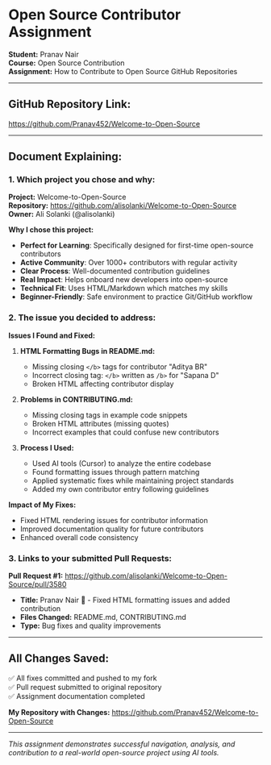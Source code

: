 # Open Source Contributor Assignment

**Student:** Pranav Nair  
**Course:** Open Source Contribution  
**Assignment:** How to Contribute to Open Source GitHub Repositories

---

## **GitHub Repository Link:**
https://github.com/Pranav452/Welcome-to-Open-Source

---

## **Document Explaining:**

### **1. Which project you chose and why:**

**Project:** Welcome-to-Open-Source  
**Repository:** https://github.com/alisolanki/Welcome-to-Open-Source  
**Owner:** Ali Solanki (@alisolanki)  

**Why I chose this project:**

- **Perfect for Learning**: Specifically designed for first-time open-source contributors
- **Active Community**: Over 1000+ contributors with regular activity
- **Clear Process**: Well-documented contribution guidelines
- **Real Impact**: Helps onboard new developers into open-source
- **Technical Fit**: Uses HTML/Markdown which matches my skills
- **Beginner-Friendly**: Safe environment to practice Git/GitHub workflow

### **2. The issue you decided to address:**

**Issues I Found and Fixed:**

1. **HTML Formatting Bugs in README.md:**
   - Missing closing `</b>` tags for contributor "Aditya BR" 
   - Incorrect closing tag: `</b>` written as `/b>` for "Sapana D"
   - Broken HTML affecting contributor display

2. **Problems in CONTRIBUTING.md:**
   - Missing closing tags in example code snippets
   - Broken HTML attributes (missing quotes)
   - Incorrect examples that could confuse new contributors

3. **Process I Used:**
   - Used AI tools (Cursor) to analyze the entire codebase
   - Found formatting issues through pattern matching
   - Applied systematic fixes while maintaining project standards
   - Added my own contributor entry following guidelines

**Impact of My Fixes:**
- Fixed HTML rendering issues for contributor information
- Improved documentation quality for future contributors
- Enhanced overall code consistency

### **3. Links to your submitted Pull Requests:**

**Pull Request #1:** https://github.com/alisolanki/Welcome-to-Open-Source/pull/3580
- **Title:** Pranav Nair 🍉 - Fixed HTML formatting issues and added contribution
- **Files Changed:** README.md, CONTRIBUTING.md
- **Type:** Bug fixes and quality improvements

---

## **All Changes Saved:**
✅ All fixes committed and pushed to my fork  
✅ Pull request submitted to original repository  
✅ Assignment documentation completed  

**My Repository with Changes:** https://github.com/Pranav452/Welcome-to-Open-Source

---

*This assignment demonstrates successful navigation, analysis, and contribution to a real-world open-source project using AI tools.* 